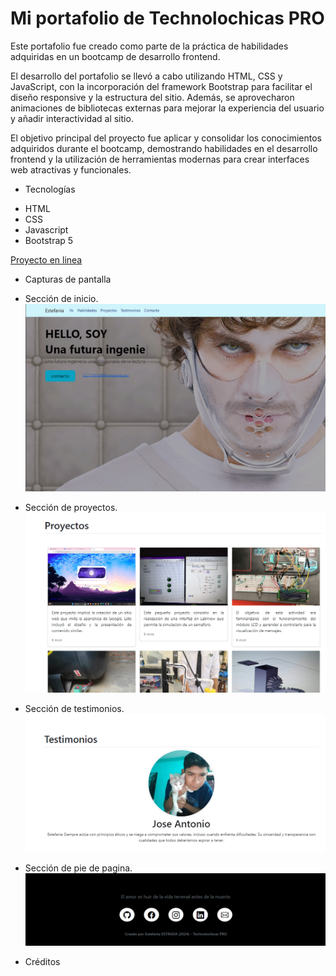 # Mi portafolio de Technolochicas PRO

 
Este portafolio fue creado como parte de la práctica de habilidades adquiridas en un bootcamp de desarrollo frontend.

El desarrollo del portafolio se llevó a cabo utilizando HTML, CSS y JavaScript, con la incorporación del framework Bootstrap para facilitar el diseño responsive y la estructura del sitio. Además, se aprovecharon animaciones de bibliotecas externas para mejorar la experiencia del usuario y añadir interactividad al sitio.

El objetivo principal del proyecto fue aplicar y consolidar los conocimientos adquiridos durante el bootcamp, demostrando habilidades en el desarrollo frontend y la utilización de herramientas modernas para crear interfaces web atractivas y funcionales.
 

- Tecnologías
* HTML
* CSS
* Javascript
* Bootstrap 5

[Proyecto en linea](https://gentle-rolypoly-fb079f.netlify.app/)

- Capturas de pantalla


* Sección de inicio.
![Sección Yo](assets/frente.png)

* Sección de proyectos.
![Sección Yo](assets/proyec.png)

* Sección de testimonios.
![Sección Yo](assets/testi.png)

* Sección de pie de pagina.
![Sección Yo](assets/pie.png)








- Créditos